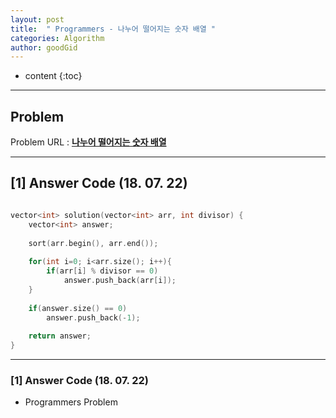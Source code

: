 ```yaml
---
layout: post
title:  " Programmers - 나누어 떨어지는 숫자 배열 "
categories: Algorithm
author: goodGid
---
```

* content
{:toc}


---

## Problem 
Problem URL : **[나누어 떨어지는 숫자 배열](https://programmers.co.kr/learn/courses/30/lessons/12910)**

---

## [1] Answer Code (18. 07. 22)

``` cpp

vector<int> solution(vector<int> arr, int divisor) {
    vector<int> answer;
    
    sort(arr.begin(), arr.end());
    
    for(int i=0; i<arr.size(); i++){
        if(arr[i] % divisor == 0)
            answer.push_back(arr[i]);
    }
    
    if(answer.size() == 0)
        answer.push_back(-1);
    
    return answer;
}


```

---


### [1] Answer Code (18. 07. 22)

* Programmers Problem
